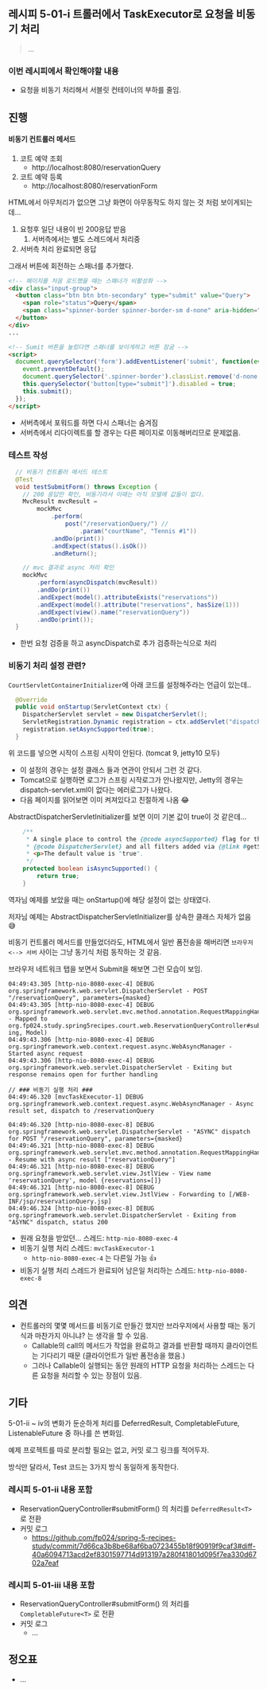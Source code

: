 ## 레시피 5-01-i 트롤러에서 TaskExecutor로 요청을 비동기 처리

> ...
>

### 이번 레시피에서 확인해야할  내용

* 요청을 비동기 처리해서 서블릿 컨테이너의 부하를 줄임.

  
  
  

## 진행

#### 비동기 컨트롤러 메서드

1. 코트 예약 조회
   * http://localhost:8080/reservationQuery
2. 코트 예약 등록
   * http://localhost:8080/reservationForm 



HTML에서 아무처리가 없으면 그냥 화면이 아무동작도 하지 않는 것 처럼 보이게되는데...

1. 요청후 일단 내용이 빈 200응답 받음
   1. 서버측에서는 별도 스레드에서 처리중
2. 서버측 처리 완료되면 응답

그래서 버튼에 회전하는 스패너를 추가했다.

```html
<!-- 페이지를 처음 로드했을 때는 스패너가 비활성화 -->
<div class="input-group">
  <button class="btn btn btn-secondary" type="submit" value="Query">
    <span role="status">Query</span>
    <span class="spinner-border spinner-border-sm d-none" aria-hidden="true"></span>
  </button>
</div>
...

<!-- Sumit 버튼을 눌렀다면 스패너를 보이게하고 버튼 잠굼 --> 
<script>
  document.querySelector('form').addEventListener('submit', function(event) {
    event.preventDefault();
    document.querySelector('.spinner-border').classList.remove('d-none');
    this.querySelector('button[type="submit"]').disabled = true;
    this.submit();
  });
</script>
```

* 서버측에서 포워드를 하면 다시 스패너는 숨겨짐
* 서버측에서 리다이렉트를 할 경우는 다른 페이지로 이동해버리므로 문제없음.



### 테스트 작성

```java
  // 비동기 컨트롤러 메서드 테스트
  @Test
  void testSubmitForm() throws Exception {
    // 200 응답만 확인, 비동기라서 이때는 아직 모델에 값들이 없다.
    MvcResult mvcResult =
        mockMvc
            .perform(
                post("/reservationQuery/") //
                    .param("courtName", "Tennis #1"))
            .andDo(print())
            .andExpect(status().isOk())
            .andReturn();

    // mvc 결과로 async 처리 확인
    mockMvc
        .perform(asyncDispatch(mvcResult))
        .andDo(print())
        .andExpect(model().attributeExists("reservations"))
        .andExpect(model().attribute("reservations", hasSize(1)))
        .andExpect(view().name("reservationQuery"))
        .andDo(print());
  }
```

* 한번 요청 검증을 하고 asyncDispatch로 추가 검증하는식으로 처리





### 비동기 처리 설정 관련?

`CourtServletContainerInitializer`에 아래 코드를 설정해주라는 언급이 있는데..

```java
  @Override
  public void onStartup(ServletContext ctx) {
    DispatcherServlet servlet = new DispatcherServlet();
    ServletRegistration.Dynamic registration = ctx.addServlet("dispatcher", servlet);
    registration.setAsyncSupported(true);
  }
```

위 코드를 넣으면 시작이 스프링 시작이 안된다. (tomcat 9, jetty10 모두)

* 이 설정의 경우는 설정 클래스 들과 연관이 안되서 그런 것 같다.
* Tomcat으로 실행하면 로그가 스프링 시작로그가 안나왔지만, Jetty의 경우는 dispatch-servlet.xml이 없다는 에러로그가 나왔다.
* 다음 페이지를 읽어보면 이미 켜져있다고 친절하게 나옴 😂



AbstractDispatcherServletInitializer를 보면 이미 기본 값이 true이 것 같은데...

```java
	/**
	 * A single place to control the {@code asyncSupported} flag for the
	 * {@code DispatcherServlet} and all filters added via {@link #getServletFilters()}.
	 * <p>The default value is "true".
	 */
	protected boolean isAsyncSupported() {
		return true;
	}
```

역자님 예제를 보았을 때는 onStartup()에 해당 설정이 없는 상태였다.

저자님 예제는 AbstractDispatcherServletInitializer를 상속한 클래스 자체가 없음 😅

비동기 컨트롤러 메서드를 만들었더라도, HTML에서 일반 폼전송을 해버리면  `브라우저 <--> 서버`  사이는 그냥 동기식 처럼 동작하는 것 같음.

브라우저 네트워크 탭을 보면서 Submit을 해보면 그런 모습이 보임.



```
04:49:43.305 [http-nio-8080-exec-4] DEBUG org.springframework.web.servlet.DispatcherServlet - POST "/reservationQuery", parameters={masked}
04:49:43.305 [http-nio-8080-exec-4] DEBUG org.springframework.web.servlet.mvc.method.annotation.RequestMappingHandlerMapping - Mapped to org.fp024.study.spring5recipes.court.web.ReservationQueryController#submitForm(Str
ing, Model)
04:49:43.306 [http-nio-8080-exec-4] DEBUG org.springframework.web.context.request.async.WebAsyncManager - Started async request
04:49:43.306 [http-nio-8080-exec-4] DEBUG org.springframework.web.servlet.DispatcherServlet - Exiting but response remains open for further handling

// ### 비동기 실행 처리 ###
04:49:46.320 [mvcTaskExecutor-1] DEBUG org.springframework.web.context.request.async.WebAsyncManager - Async result set, dispatch to /reservationQuery     

04:49:46.320 [http-nio-8080-exec-8] DEBUG org.springframework.web.servlet.DispatcherServlet - "ASYNC" dispatch for POST "/reservationQuery", parameters={masked}            
04:49:46.321 [http-nio-8080-exec-8] DEBUG org.springframework.web.servlet.mvc.method.annotation.RequestMappingHandlerAdapter - Resume with async result ["reservationQuery"]
04:49:46.321 [http-nio-8080-exec-8] DEBUG org.springframework.web.servlet.view.JstlView - View name 'reservationQuery', model {reservations=[]}
04:49:46.321 [http-nio-8080-exec-8] DEBUG org.springframework.web.servlet.view.JstlView - Forwarding to [/WEB-INF/jsp/reservationQuery.jsp]
04:49:46.324 [http-nio-8080-exec-8] DEBUG org.springframework.web.servlet.DispatcherServlet - Exiting from "ASYNC" dispatch, status 200

```

* 원래 요청을 받았던... 스레드: `http-nio-8080-exec-4`
* 비동기 실행 처리 스레드:  `mvcTaskExecutor-1`
  * `http-nio-8080-exec-4` 는 다른일 가능 👍
* 비동기 실행 처리 스레드가 완료되어 남은일 처리하는 스레드: `http-nio-8080-exec-8`





## 의견

* 컨트롤러의 몇몇 메서드를 비동기로 만들긴 했지만 브라우저에서 사용할 때는 동기식과 마찬가지 아니냐? 는 생각을 할 수 있음.
  * Callable의 call의 메서드가 작업을 완료하고 결과를 반환할 때까지 클라이언트는 기다리기 때문 (클라이언트가 일반 폼전송을 했음.)
  * 그러나 Callable이 실행되는 동안 원래의 HTTP 요청을 처리하는 스레드는 다른 요청을 처리할 수 있는 장점이 있음.



## 기타

5-01-ii ~ iv의 변화가 둔순하게 처리를 DeferredResult, CompletableFuture, ListenableFuture 중 하나를 쓴 변화임.

예제 프로젝트를 따로 분리할 필요는 없고, 커밋 로그 링크를 적어두자.

방식만 달라서, Test 코드는 3가지 방식 동일하게 동작한다. 



### 레시피 5-01-ii 내용 포함

* ReservationQueryController#submitForm() 의 처리를 `DeferredResult<T>` 로 전환
* 커밋 로그
  * https://github.com/fp024/spring-5-recipes-study/commit/7d66ca3b8be68af6ba0723455b18f90919f9caf3#diff-40a6094713acd2ef8301597714d913197a280f41801d095f7ea330d6702a7eaf

### 레시피 5-01-iii 내용 포함

* ReservationQueryController#submitForm() 의 처리를 `CompletableFuture<T>` 로 전환
* 커밋 로그
  * ...



## 정오표

* ...

